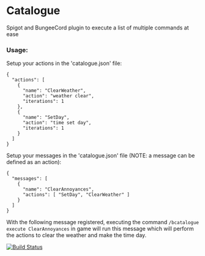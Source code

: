 # Catalogue

Spigot and BungeeCord plugin to execute a list of multiple commands at ease

### Usage:

Setup your actions in the 'catalogue.json' file:
```
{
  "actions": [
    {
      "name": "ClearWeather",
      "action": "weather clear",
      "iterations": 1
    },
    {
      "name": "SetDay",
      "action": "time set day",
      "iterations": 1
    }
  ]
}
```

Setup your messages in the 'catalogue.json' file (NOTE: a message can be defined as an action):
```
{
  "messages": [
    {
      "name": "ClearAnnoyances",
      "actions": [ "SetDay", "ClearWeather" ]
    }
  ]
}
```
With the following message registered, executing the command ```/bcatalogue execute ClearAnnoyances``` in game will run this message which will perform the actions to clear the weather and make the time day.

[![Build Status](https://travis-ci.org/Mystiflow/Catalogue.svg?branch=master)](https://travis-ci.org/Mystiflow/Catalogue)
